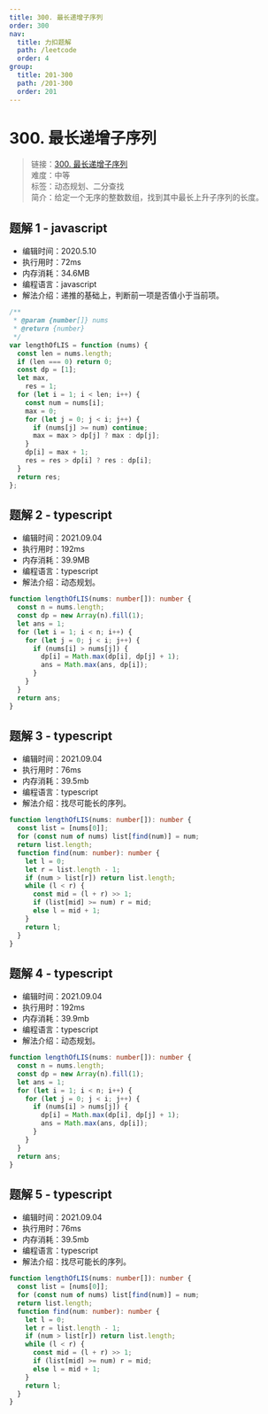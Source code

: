 ```yaml
---
title: 300. 最长递增子序列
order: 300
nav:
  title: 力扣题解
  path: /leetcode
  order: 4
group:
  title: 201-300
  path: /201-300
  order: 201
---
```


# 300. 最长递增子序列

> 链接：[300. 最长递增子序列](https://leetcode-cn.com/problems/longest-increasing-subsequence/)  
> 难度：中等  
> 标签：动态规划、二分查找  
> 简介：给定一个无序的整数数组，找到其中最长上升子序列的长度。

## 题解 1 - javascript

- 编辑时间：2020.5.10
- 执行用时：72ms
- 内存消耗：34.6MB
- 编程语言：javascript
- 解法介绍：递推的基础上，判断前一项是否值小于当前项。

```javascript
/**
 * @param {number[]} nums
 * @return {number}
 */
var lengthOfLIS = function (nums) {
  const len = nums.length;
  if (len === 0) return 0;
  const dp = [1];
  let max,
    res = 1;
  for (let i = 1; i < len; i++) {
    const num = nums[i];
    max = 0;
    for (let j = 0; j < i; j++) {
      if (nums[j] >= num) continue;
      max = max > dp[j] ? max : dp[j];
    }
    dp[i] = max + 1;
    res = res > dp[i] ? res : dp[i];
  }
  return res;
};
```

## 题解 2 - typescript

- 编辑时间：2021.09.04
- 执行用时：192ms
- 内存消耗：39.9MB
- 编程语言：typescript
- 解法介绍：动态规划。

```typescript
function lengthOfLIS(nums: number[]): number {
  const n = nums.length;
  const dp = new Array(n).fill(1);
  let ans = 1;
  for (let i = 1; i < n; i++) {
    for (let j = 0; j < i; j++) {
      if (nums[i] > nums[j]) {
        dp[i] = Math.max(dp[i], dp[j] + 1);
        ans = Math.max(ans, dp[i]);
      }
    }
  }
  return ans;
}
```

## 题解 3 - typescript

- 编辑时间：2021.09.04
- 执行用时：76ms
- 内存消耗：39.5mb
- 编程语言：typescript
- 解法介绍：找尽可能长的序列。

```typescript
function lengthOfLIS(nums: number[]): number {
  const list = [nums[0]];
  for (const num of nums) list[find(num)] = num;
  return list.length;
  function find(num: number): number {
    let l = 0;
    let r = list.length - 1;
    if (num > list[r]) return list.length;
    while (l < r) {
      const mid = (l + r) >> 1;
      if (list[mid] >= num) r = mid;
      else l = mid + 1;
    }
    return l;
  }
}
```

## 题解 4 - typescript

- 编辑时间：2021.09.04
- 执行用时：192ms
- 内存消耗：39.9mb
- 编程语言：typescript
- 解法介绍：动态规划。

```typescript
function lengthOfLIS(nums: number[]): number {
  const n = nums.length;
  const dp = new Array(n).fill(1);
  let ans = 1;
  for (let i = 1; i < n; i++) {
    for (let j = 0; j < i; j++) {
      if (nums[i] > nums[j]) {
        dp[i] = Math.max(dp[i], dp[j] + 1);
        ans = Math.max(ans, dp[i]);
      }
    }
  }
  return ans;
}
```

## 题解 5 - typescript

- 编辑时间：2021.09.04
- 执行用时：76ms
- 内存消耗：39.5mb
- 编程语言：typescript
- 解法介绍：找尽可能长的序列。

```typescript
function lengthOfLIS(nums: number[]): number {
  const list = [nums[0]];
  for (const num of nums) list[find(num)] = num;
  return list.length;
  function find(num: number): number {
    let l = 0;
    let r = list.length - 1;
    if (num > list[r]) return list.length;
    while (l < r) {
      const mid = (l + r) >> 1;
      if (list[mid] >= num) r = mid;
      else l = mid + 1;
    }
    return l;
  }
}
```
